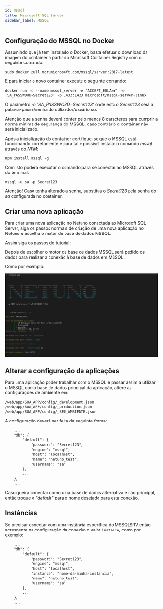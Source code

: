 ```yaml
---
id: mssql
title: Microsoft SQL Server
sidebar_label: MSSQL
---
```


## Configuração do MSSQL no Docker

Assumindo que já tem instalado o Docker, basta efetuar o download da imagem do container a partir do Microsoft Container Registry com o seguinte comando:

```
sudo docker pull mcr.microsoft.com/mssql/server:2017-latest
```

E para iniciar o novo container execute o seguinte comando:

```
docker run -d --name mssql_server -e 'ACCEPT_EULA=Y' -e 'SA_PASSWORD=Secret123' -p 1433:1433 microsoft/mssql-server-linux
```

O parâmetro *-e 'SA\_PASSWORD=Secret123'* onde está o *Secret123* será a palavra-passe/senha do utilizador/usuário *sa*.

Atenção que a senha deverá conter pelo menos 8 caracteres para cumprir a norma mínima de segurança do MSSQL, caso contrário o container não será inicializado.

Após a inicialização do container certifique-se que o MSSQL está funcionando corretamente e para tal é possível instalar o comando *mssql* através do *NPM*:

```
npm install mssql -g
```

Com isto poderá executar o comando para se conectar ao MSSQL através do terminal:

```
mssql -u sa -p Secret123
```

Atenção! Caso tenha alterado a senha, substitua o *Secret123* pela senha do _sa_ configurada no container.

## Criar uma nova aplicação

Para criar uma nova aplicação no Netuno conectada ao Microsoft SQL Server, siga os passos normais de criação de uma nova aplicação no Netuno e escolha o motor de base de dados MSSQL.

Assim siga os passos do tutorial: 

Depois de escolher o motor de base de dados MSSQL será pedido os dados para realizar a conexão à base de dados em MSSQL.

Como por exemplo:

![app-create](/docs/assets/academy/server/database/mssql/app-create.jpg)

## Alterar a configuração de aplicações

Para uma aplicação poder trabalhar com o MSSQL e passar assim a utilizar o MSSQL como base de dados principal da aplicação, altere as configurações de ambiente em:

```
/web/app/SUA_APP/config/_development.json
/web/app/SUA_APP/config/_production.json
/web/app/SUA_APP/config/_SEU_AMBIENTE.json
```

A configuração deverá ser feita da seguinte forma:

```
    ...
    "db": {
        "default": {
            "password": "Secret123",
            "engine": "mssql",
            "host": "localhost",
            "name": "netuno_test",
            "username": "sa"
        },
        ...
    },
    ...
```

Caso queira conectar como uma base de dados alternativa e não principal, então troque o _"default"_ para o nome desejado para esta conexão.

## Instâncias

Se precisar conectar com uma instância específica do MSSQLSRV então acrescente na configuração da conexão o valor `instance`, como por exemplo:

```
    ...
    "db": {
        "default": {
            "password": "Secret123",
            "engine": "mssql",
            "host": "localhost",
            "instance": "nome-da-minha-instancia",
            "name": "netuno_test",
            "username": "sa"
        },
        ...
    },
    ...
```

